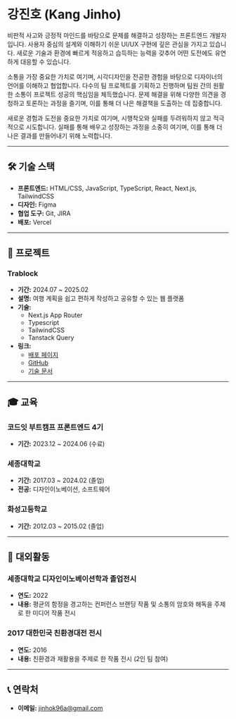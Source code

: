 # 강진호 (Kang Jinho)

비판적 사고와 긍정적 마인드를 바탕으로 문제를 해결하고 성장하는 프론트엔드 개발자입니다. 사용자 중심의 설계와 이해하기 쉬운 UI/UX 구현에 깊은 관심을 가지고 있습니다. 새로운 기술과 환경에 빠르게 적응하고 습득하는 능력을 갖추어 어떤 도전에도 유연하게 대응할 수 있습니다.

소통을 가장 중요한 가치로 여기며, 시각디자인을 전공한 경험을 바탕으로 디자이너의 언어를 이해하고 협업합니다. 다수의 팀 프로젝트를 기획하고 진행하며 팀원 간의 원활한 소통이 프로젝트 성공의 핵심임을 체득했습니다. 문제 해결을 위해 다양한 의견을 경청하고 토론하는 과정을 즐기며, 이를 통해 더 나은 해결책을 도출하는 데 집중합니다.

새로운 경험과 도전을 중요한 가치로 여기며, 시행착오와 실패를 두려워하지 않고 적극적으로 시도합니다. 실패를 통해 배우고 성장하는 과정을 소중히 여기며, 이를 통해 더 나은 결과를 만들어내기 위해 노력합니다. 

---

## 🛠 기술 스택
- **프론트엔드:** HTML/CSS, JavaScript, TypeScript, React, Next.js, TailwindCSS  
- **디자인:** Figma  
- **협업 도구:** Git, JIRA  
- **배포:** Vercel  

---

## 🚀 프로젝트

### **Trablock**
- **기간:** 2024.07 ~ 2025.02  
- **설명:** 여행 계획을 쉽고 편하게 작성하고 공유할 수 있는 웹 플랫폼  
- **기술:**  
  - Next.js App Router
  - Typescript
  - TailwindCSS
  - Tanstack Query
- **링크:**  
  - [배포 페이지](https://www.trablock.site/)  
  - [GitHub](https://github.com/jinhok96/Trablock_refactor)  
  - [기술 문서](https://regular-turn-c64.notion.site/Trablock-1636513baf2780bab598c721d77f95d5)  

---

## 🎓 교육

### **코드잇 부트캠프 프론트엔드 4기**  
- **기간:** 2023.12 ~ 2024.06 (수료)

### **세종대학교**  
- **기간:** 2017.03 ~ 2024.02 (졸업)
- **전공:** 디자인이노베이션, 소프트웨어  

### **화성고등학교**  
- **기간:** 2012.03 ~ 2015.02 (졸업)

---

## 🌟 대외활동

### **세종대학교 디자인이노베이션학과 졸업전시**  
- **연도:** 2022  
- **내용:** 평균의 함정을 경고하는 컨퍼런스 브랜딩 작품 및 소통의 암호와 해독을 주제로 한 미디어 작품 전시  

### **2017 대한민국 친환경대전 전시**  
- **연도:** 2016  
- **내용:** 친환경과 재활용을 주제로 한 작품 전시 (2인 팀 참여)
  
---
  
## 📞 연락처
- **이메일:** jinhok96a@gmail.com
